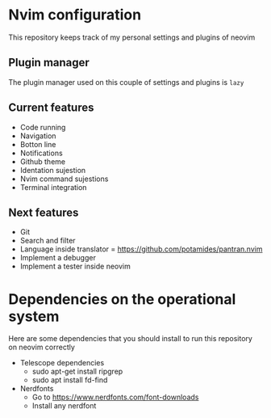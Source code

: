 # Nvim configuration
This repository keeps track of my personal settings and plugins of neovim

## Plugin manager
The plugin manager used on this couple of settings and plugins is `lazy`

## Current features
- Code running
- Navigation
- Botton line
- Notifications
- Github theme
- Identation sujestion
- Nvim command sujestions
- Terminal integration

## Next features
- Git
- Search and filter
- Language inside translator = https://github.com/potamides/pantran.nvim
- Implement a debugger
- Implement a tester inside neovim

# Dependencies on the operational system
Here are some dependencies that you should install to run this repository on neovim correctly
- Telescope dependencies
  - sudo apt-get install ripgrep
  - sudo apt install fd-find
- Nerdfonts
  - Go to https://www.nerdfonts.com/font-downloads
  - Install any nerdfont

